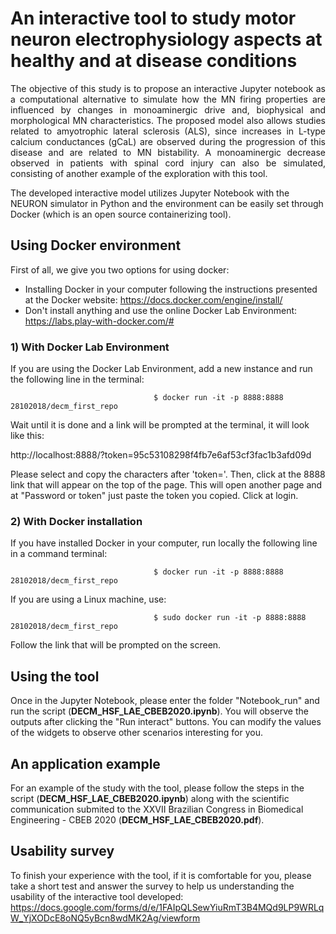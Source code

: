# An interactive tool to study motor neuron electrophysiology aspects at healthy and at disease conditions 


<p style='text-align: justify;'> The objective of this study is to propose an interactive Jupyter notebook as a computational alternative to simulate how the MN firing properties are influenced by changes in monoaminergic drive and, biophysical and morphological MN characteristics. The proposed model also allows studies related to amyotrophic lateral sclerosis (ALS), since increases in L-type calcium conductances (gCaL) are observed during the progression of this disease and are related to MN bistability. A monoaminergic decrease observed in patients with spinal cord injury can also be simulated, consisting of another example of the exploration with this tool.</p>

The developed interactive model utilizes Jupyter Notebook with the NEURON simulator in Python and the environment can be easily set through Docker (which is an open source containerizing tool).

## Using Docker environment

First of all, we give you two options for using docker:

 * Installing Docker in your computer following the instructions presented at the Docker website:
      https://docs.docker.com/engine/install/
 * Don't install anything and use the online Docker Lab Environment:
      https://labs.play-with-docker.com/#

### 1) With Docker Lab Environment

If you are using the Docker Lab Environment, add a new instance and run the following line in the terminal:

                                    $ docker run -it -p 8888:8888 28102018/decm_first_repo

Wait until it is done and a link will be prompted at the terminal, it will look like this:

http://localhost:8888/?token=95c53108298f4fb7e6af53cf3fac1b3afd09d

Please select and copy the characters after 'token='. Then, click at the 8888 link that will appear on the top of the page. This will open another page and at "Password or token" just paste the token you copied. Click at login. 

### 2) With Docker installation

If you have installed Docker in your computer, run locally the following line in a command terminal:

                                    $ docker run -it -p 8888:8888 28102018/decm_first_repo

If you are using a Linux machine, use:

                                    $ sudo docker run -it -p 8888:8888 28102018/decm_first_repo

Follow the link that will be prompted on the screen.

## Using the tool

Once in the Jupyter Notebook, please enter the folder "Notebook_run" and run the script (**DECM_HSF_LAE_CBEB2020.ipynb**). You will observe the outputs after clicking the "Run interact" buttons. You can modify the values of the widgets to observe other scenarios interesting for you.

## An application example

For an example of the study with the tool, please follow the steps in the script (**DECM_HSF_LAE_CBEB2020.ipynb**) along with the scientific communication submited to the XXVII Brazilian Congress in Biomedical Engineering - CBEB 2020 (**DECM_HSF_LAE_CBEB2020.pdf**).

## Usability survey
To finish your experience with the tool, if it is comfortable for you, please take a short test and answer the survey to help us understanding the usability of the interactive tool developed: https://docs.google.com/forms/d/e/1FAIpQLSewYiuRmT3B4MQd9LP9WRLqW_YjXODcE8oNQ5yBcn8wdMK2Ag/viewform
